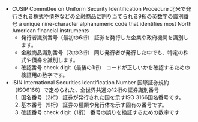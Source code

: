 - CUSIP Committee on Uniform Security Identification Procedure
    北米で発行される株式や債券などの金融商品に割り当てられる9桁の英数字の識別番号
    a unique nine-character alphanumeric code that identifies most North American financial instruments
    - 発行者識別番号（最初の6桁）
        証券を発行した企業や政府機関を識別します。
    - 金融商品識別番号（次の2桁）
        同じ発行者が発行した中でも、特定の株式や債券を識別します。
    - 確認番号 check digit（最後の1桁）
        コードが正しいかを確認するための検証用の数字です。
- ISIN International Securities Identification Number
    国際証券規約（ISO6166）で定められた、全世界共通の12桁の証券識別番号
    1. 国名番号（2桁）
        証券が発行された国を示すISO 3166国名番号です。
    2. 基本番号（9桁）
        証券の種類や発行体を示す固有の番号です。
    3. 確認番号 check digit（1桁）
        番号の誤りを検証するための数字です
